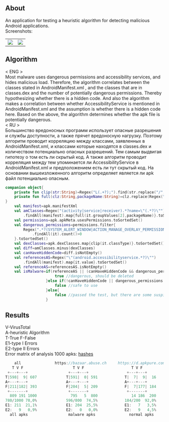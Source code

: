 ## About
An application for testing a heuristic algorithm for detecting malicious Android applications.  
Screenshots:
<table>
<tbody>
    <tr>
        <td valign="top"><img src="https://user-images.githubusercontent.com/103780136/208158548-bcb5ddad-f6ca-477d-8c63-c8979dc5f347.jpg" /></td>
        <td valign="top"><img src="https://user-images.githubusercontent.com/103780136/208158560-6599f1ea-4b1e-4aaf-91d8-4b43b34d357f.jpg" /></td>
    </tr>
</tbody>
</table>

## Algorithm
< ENG >  
Most malware uses dangerous permissions and accessibility services, and hides malicious load. Therefore, the algorithm correlates between the classes stated in AndroidManifest.xml , and the classes that are in classes.dex and the number of potentially dangerous permissions. Thereby hypothesizing whether there is a hidden code. And also the algorithm makes a correlation between whether AccessibilityService is mentioned in AndroidManifest.xml and the assumption is whether there is a hidden code here. Based on the above, the algorithm determines whether the apk file is potentially dangerous.  
< RU >  
Большинство вредоносных программ использует опасные разрешения и службы доступности, а также прячет вредоносную нагрузку. Поэтому алгоритм проводит корреляцию между классами, заявленных в AndroidManifest.xml, и классами которые находятся в classes.dex и количеством потенциально опасных разрешений. Тем самым выдвигая гипотезу о том есть ли скрытый код. А также алгоритм проводит корреляция между тем упоминается ли AccessibilityService в AndroidManifest.xml и предположением есть ли тут скрытый код. На основании вышеизложенного алгоритм определяет является ли apk файл потенциально опасным.

```kotlin
companion object{
    private fun clip(str:String)=Regex("L(.+?);").find(str.replace("/","."))!!.groupValues[1]
    private fun full(clz:String,packageName:String)=clz.replace(Regex("^\\."), "$packageName.")
}
    val manifest=apk.manifestXml
    val amClasses=Regex("(activity|service|receiver).*?name=\"(.*?)\"")
        .findAll(manifest).map{full(it.groupValues[2],packageName)}.toSortedSet()
    val permissions=apk.apkMeta.usesPermissions.toSortedSet()
    val dangerous_permissions=permissions.filter{
        Regex(".*?(SYSTEM_ALERT_WINDOW|ACTION_MANAGE_OVERLAY_PERMISSION|WRITE_SETTINGS|RECORD_AUDIO|READ_SMS|RECEIVE_SMS)")
            .findAll(it).count()>0
    }.toSortedSet()
    val dexClasses=apk.dexClasses.map{clip(it.classType)}.toSortedSet()
    val diff=amClasses.minus(dexClasses)
    val canHaveHiddenCode=diff.isNotEmpty()
    val referencesAS=Regex("\"(android.accessibilityservice.*?)\"")
        .findAll(manifest).map{it.value}.toSortedSet()
    val referenceAS=referencesAS.isNotEmpty()
    val isMalware=if(referenceAS || (canHaveHiddenCode && dangerous_permissions.size>3)){
                      true //dangerous, should be deleted
                  }else if(!canHaveHiddenCode || dangerous_permissions.size==0){
                      false //safe to use
                  }else{
                      false //passed the test, but there are some suspicions
                  }
```
## Results
V-VirusTotal  
A-heuristic Algorithm  
T-True F-False  
E1-type I Errors  
E2-type II Errors  
Error matrix of analysis 1000 apks: [hashes](https://github.com/alex-bayir/FindTrojan/blob/master/malware/report.json)
```kotlin
    all               https://bazaar.abuse.ch     https://d.apkpure.com
   T V F                      T V F                     T V F          
 +---+---+                  +---+---+                 +---+---+        
T|598|  9| 607             T|591|  0| 591            T|  7|  9|  16    
A+---+---+                 A+---+---+                A+---+---+        
F|211|182| 393             F|204|  5| 209            F|  7|177| 184    
 +-------+                  +-------+                 +-------+        
  809 191 1000               795   5  800               14 186  200    
780/1000 78,0%             596/800  74,5%            184/200  92,0%    
E1: 211  21,1%             E1: 204  25,5%            E1:   7   3,5%    
E2:   9   0,9%             E2:   0   0,0%            E2:   9   4,5%    
  all apks                  malware apks               normal apks     
```
